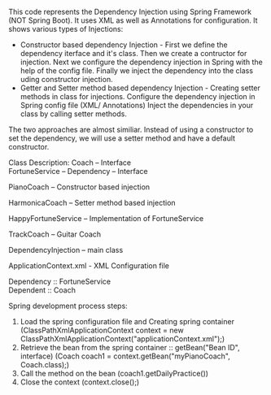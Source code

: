 This code represents the Dependency Injection using Spring Framework (NOT Spring Boot). It uses XML as well as Annotations for configuration.
It shows various types of Injections:
- Constructor based dependency Injection - 
    First we define the dependency iterface and it's class. 
    Then we create a contructor for injection. Next we configure the dependency injection in Spring with the help of the config file.
    Finally we inject the dependency into the class uding constructor injection.
- Getter and Setter method based dependency Injection -
    Creating setter methods in class for injections.
    Configure the dependency injection in Spring config file (XML/ Annotations)
    Inject the dependencies in your class by calling setter methods.
    
The two approaches are almost similiar. Instead of using a constructor to set the dependency, we will use a setter method and have a default constructor.


Class Description:
  Coach – Interface  
  FortuneService – Dependency – Interface
  
  PianoCoach – Constructor based injection
  
  HarmonicaCoach – Setter method based injection
  
  HappyFortuneService – Implementation of FortuneService
  
  TrackCoach – Guitar Coach
  
  DependencyInjection – main class
  
  ApplicationContext.xml - XML Configuration file
  
  Dependency :: FortuneService  
  Dependent  :: Coach
  
  Spring development process steps:
  1) Load the spring configuration file and Creating spring container (ClassPathXmlApplicationContext context = new ClassPathXmlApplicationContext("applicationContext.xml");)
  2) Retrieve the bean from the spring container :: getBean("Bean ID", interface) (Coach coach1 = context.getBean("myPianoCoach", Coach.class);)
  3) Call the method on the bean (coach1.getDailyPractice())
  4) Close the context (context.close();)
  
  
